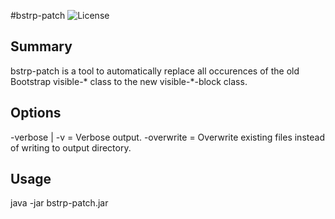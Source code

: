 #bstrp-patch ![License](http://img.shields.io/badge/license-MIT-lightgrey.svg?style=flat)

## Summary
bstrp-patch is a tool to automatically replace all occurences of the old Bootstrap visible-* class to the new visible-*-block class.

## Options
-verbose | -v = Verbose output.
-overwrite = Overwrite existing files instead of writing to output directory.

## Usage
java -jar bstrp-patch.jar